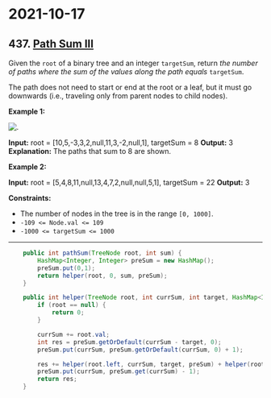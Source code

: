 # 2021-10-17

## 437. [Path Sum III](https://leetcode.com/problems/path-sum-iii/)

Given the `root` of a binary tree and an integer `targetSum`, return *the number of paths where the sum of the values along the path equals* `targetSum`.

The path does not need to start or end at the root or a leaf, but it must go downwards (i.e., traveling only from parent nodes to child nodes).

**Example 1:**

![.](https://assets.leetcode.com/uploads/2021/04/09/pathsum3-1-tree.jpg)

**Input:** root = \[10,5,-3,3,2,null,11,3,-2,null,1\], targetSum = 8
**Output:** 3
**Explanation:** The paths that sum to 8 are shown.

**Example 2:**

**Input:** root = \[5,4,8,11,null,13,4,7,2,null,null,5,1\], targetSum = 22
**Output:** 3

**Constraints:**

- The number of nodes in the tree is in the range `[0, 1000]`.
- `-109 <= Node.val <= 109`
- `-1000 <= targetSum <= 1000`

---

```java
    public int pathSum(TreeNode root, int sum) {
        HashMap<Integer, Integer> preSum = new HashMap();
        preSum.put(0,1);
        return helper(root, 0, sum, preSum);
    }

    public int helper(TreeNode root, int currSum, int target, HashMap<Integer, Integer> preSum) {
        if (root == null) {
            return 0;
        }

        currSum += root.val;
        int res = preSum.getOrDefault(currSum - target, 0);
        preSum.put(currSum, preSum.getOrDefault(currSum, 0) + 1);

        res += helper(root.left, currSum, target, preSum) + helper(root.right, currSum, target, preSum);
        preSum.put(currSum, preSum.get(currSum) - 1);
        return res;
    }
```
